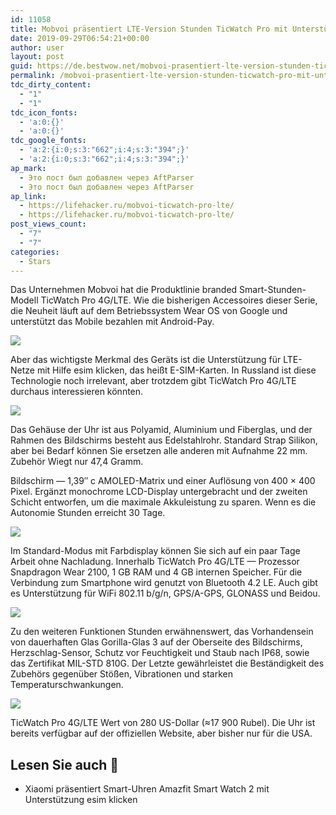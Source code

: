 ```yaml
---
id: 11058
title: Mobvoi präsentiert LTE-Version Stunden TicWatch Pro mit Unterstützung für Android Pay
date: 2019-09-29T06:54:21+00:00
author: user
layout: post
guid: https://de.bestwow.net/mobvoi-prasentiert-lte-version-stunden-ticwatch-pro-mit-unterstutzung-fur-android-pay/
permalink: /mobvoi-prasentiert-lte-version-stunden-ticwatch-pro-mit-unterstutzung-fur-android-pay/
tdc_dirty_content:
  - "1"
  - "1"
tdc_icon_fonts:
  - 'a:0:{}'
  - 'a:0:{}'
tdc_google_fonts:
  - 'a:2:{i:0;s:3:"662";i:4;s:3:"394";}'
  - 'a:2:{i:0;s:3:"662";i:4;s:3:"394";}'
ap_mark:
  - Это пост был добавлен через AftParser
  - Это пост был добавлен через AftParser
ap_link:
  - https://lifehacker.ru/mobvoi-ticwatch-pro-lte/
  - https://lifehacker.ru/mobvoi-ticwatch-pro-lte/
post_views_count:
  - "7"
  - "7"
categories:
  - Stars
---
```

Das Unternehmen Mobvoi hat die Produktlinie branded Smart-Stunden-Modell TicWatch Pro 4G/LTE. Wie die bisherigen Accessoires dieser Serie, die Neuheit läuft auf dem Betriebssystem Wear OS von Google und unterstützt das Mobile bezahlen mit Android-Pay.

![](https://de.bestwow.net/wp-content/uploads/2019/09/mobvoi-predstavila-lte-versiyu-chasov-ticwatch-pro-s-podderzhkoy-android-pay-1.jpg) 

Aber das wichtigste Merkmal des Geräts ist die Unterstützung für LTE-Netze mit Hilfe esim klicken, das heißt E-SIM-Karten. In Russland ist diese Technologie noch irrelevant, aber trotzdem gibt TicWatch Pro 4G/LTE durchaus interessieren könnten.

![](https://de.bestwow.net/wp-content/uploads/2019/09/mobvoi-predstavila-lte-versiyu-chasov-ticwatch-pro-s-podderzhkoy-android-pay-2.jpg) 

Das Gehäuse der Uhr ist aus Polyamid, Aluminium und Fiberglas, und der Rahmen des Bildschirms besteht aus Edelstahlrohr. Standard Strap Silikon, aber bei Bedarf können Sie ersetzen alle anderen mit Aufnahme 22 mm. Zubehör Wiegt nur 47,4 Gramm.

Bildschirm — 1,39&#8243; c AMOLED-Matrix und einer Auflösung von 400 × 400 Pixel. Ergänzt monochrome LCD-Display untergebracht und der zweiten Schicht entworfen, um die maximale Akkuleistung zu sparen. Wenn es die Autonomie Stunden erreicht 30 Tage.

![](https://de.bestwow.net/wp-content/uploads/2019/09/mobvoi-predstavila-lte-versiyu-chasov-ticwatch-pro-s-podderzhkoy-android-pay-3.jpg) 

Im Standard-Modus mit Farbdisplay können Sie sich auf ein paar Tage Arbeit ohne Nachladung. Innerhalb TicWatch Pro 4G/LTE — Prozessor Snapdragon Wear 2100, 1 GB RAM und 4 GB internen Speicher. Für die Verbindung zum Smartphone wird genutzt von Bluetooth 4.2 LE. Auch gibt es Unterstützung für WiFi 802.11 b/g/n, GPS/A-GPS, GLONASS und Beidou.

![](https://de.bestwow.net/wp-content/uploads/2019/09/mobvoi-predstavila-lte-versiyu-chasov-ticwatch-pro-s-podderzhkoy-android-pay-4.jpg) 

Zu den weiteren Funktionen Stunden erwähnenswert, das Vorhandensein von dauerhaften Glas Gorilla-Glas 3 auf der Oberseite des Bildschirms, Herzschlag-Sensor, Schutz vor Feuchtigkeit und Staub nach IP68, sowie das Zertifikat MIL-STD 810G. Der Letzte gewährleistet die Beständigkeit des Zubehörs gegenüber Stößen, Vibrationen und starken Temperaturschwankungen.

![](https://de.bestwow.net/wp-content/uploads/2019/09/mobvoi-predstavila-lte-versiyu-chasov-ticwatch-pro-s-podderzhkoy-android-pay-5.jpg) 

TicWatch Pro 4G/LTE Wert von 280 US-Dollar (≈17 900 Rubel). Die Uhr ist bereits verfügbar auf der offiziellen Website, aber bisher nur für die USA.

<div>
  <h2 class="read-also__title">
    <span>Lesen Sie auch</span> <span>🧐 </span>
  </h2>
  
  <ul class="read-also__list">
    <li>
      Xiaomi präsentiert Smart-Uhren Amazfit Smart Watch 2 mit Unterstützung esim klicken
    </li>
  </ul>
</div>